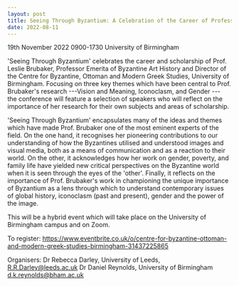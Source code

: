 ```yaml
---
layout: post
title: Seeing Through Byzantium: A Celebration of the Career of Professor Leslie Brubaker
date: 2022-08-11
---
```


19th November 2022
0900-1730
University of
Birmingham

'Seeing Through Byzantium' celebrates the career
and scholarship of Prof. Leslie Brubaker, Professor Emerita of Byzantine
Art History and Director of the Centre for Byzantine, Ottoman and Modern
Greek Studies, University of Birmingham. Focusing on three key themes
which have been central to Prof. Brubaker's research ---Vision and
Meaning, Iconoclasm, and Gender --- the conference will feature a
selection of speakers who will reflect on the importance of her research
for their own subjects and areas of scholarship.

'Seeing
Through Byzantium' encapsulates many of the ideas and themes which have
made Prof. Brubaker one of the most eminent experts of the field. On the
one hand, it recognises her pioneering contributions to our
understanding of how the Byzantines utilised and understood images and
visual media, both as a means of communication and as a reaction to
their world. On the other, it acknowledges how her work on gender,
poverty, and family life have yielded new critical perspectives on the
Byzantine world when it is seen through the eyes of the 'other'.
Finally, it reflects on the importance of Prof. Brubaker's work in
championing the unique importance of Byzantium as a lens through which
to understand contemporary issues of global history, iconoclasm (past
and present), gender and the power of the image.

This will be
a hybrid event which will take place on the University of Birmingham
campus and on Zoom.

To register:
<https://www.eventbrite.co.uk/o/centre-for-byzantine-ottoman-and-modern-greek-studies-birmingham-31437225865>

Organisers:
Dr
Rebecca Darley, University of Leeds,  <R.R.Darley@leeds.ac.uk>
Dr
Daniel Reynolds, University of Birmingham <d.k.reynolds@bham.ac.uk>
